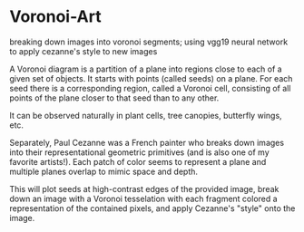 # Voronoi-Art
breaking down images into voronoi segments; using vgg19 neural network to apply cezanne's style to new images

A Voronoi diagram is a partition of a plane into regions close to each of a given set of objects. It starts with points (called seeds) on a plane. For each seed there is a corresponding region, called a Voronoi cell, consisting of all points of the plane closer to that seed than to any other.

It can be observed naturally in plant cells, tree canopies, butterfly wings, etc.

Separately, Paul Cezanne was a French painter who breaks down images into their representational geometric primitives (and is also one of my favorite artists!). Each patch of color seems to represent a plane and multiple planes overlap to mimic space and depth.

This will plot seeds at high-contrast edges of the provided image, break down an image with a Voronoi tesselation with each fragment colored a representation of the contained pixels, and apply Cezanne's "style" onto the image.
